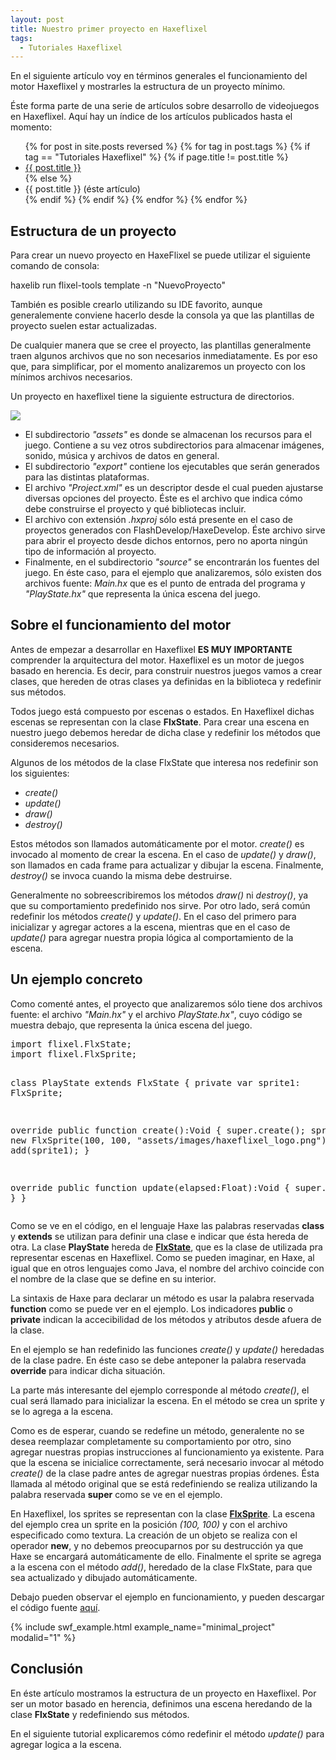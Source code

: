 ```yaml
---
layout: post
title: Nuestro primer proyecto en Haxeflixel
tags:
  - Tutoriales Haxeflixel
---
```


En el siguiente artículo voy en términos generales el funcionamiento del motor Haxeflixel y mostrarles la estructura de un proyecto mínimo.

Éste forma parte de una serie de artículos sobre desarrollo de videojuegos en Haxeflixel. Aquí hay un índice de los artículos publicados hasta el momento:

<ul>
{% for post in site.posts reversed %}
  {% for tag in post.tags %}
    {% if tag == "Tutoriales Haxeflixel" %}
      {% if page.title != post.title %}
        <li><a href="{{site.baseurl}}{{post.url}}">{{ post.title }}</a></li>
      {% else %}
        <li>{{ post.title }} (éste artículo)</li>
      {% endif %}
    {% endif %}
  {% endfor %}
{% endfor %}
</ul>

## Estructura de un proyecto

Para crear un nuevo proyecto en HaxeFlixel se puede utilizar el siguiente comando de consola:

<div class="console">
  haxelib run flixel-tools template -n "NuevoProyecto"
</div>

También es posible crearlo utilizando su IDE favorito, aunque generalemente conviene hacerlo desde la consola ya que las plantillas de proyecto suelen estar actualizadas.

De cualquier manera que se cree el proyecto, las plantillas generalmente traen algunos archivos que no son necesarios inmediatamente. Es por eso que, para simplificar, por el momento analizaremos un proyecto con los mínimos archivos necesarios.

Un proyecto en haxeflixel tiene la siguiente estructura de directorios.

<img style="display: block; margin: 0 auto;" src="{{site.baseurl}}/images/project_struct.png" />

* El subdirectorio *"assets"* es donde se almacenan los recursos para el juego. Contiene a su vez otros subdirectorios para almacenar imágenes, sonido, música y archivos de datos en general.
* El subdirectorio *"export"* contiene los ejecutables que serán generados para las distintas plataformas.
* El archivo *"Project.xml"* es un descriptor desde el cual pueden ajustarse diversas opciones del proyecto. Éste es el archivo que indica cómo debe construirse el proyecto y qué bibliotecas incluir.
* El archivo con extensión *.hxproj* sólo está presente en el caso de proyectos generados con FlashDevelop/HaxeDevelop. Éste archivo sirve para abrir el proyecto desde dichos entornos, pero no aporta ningún tipo de información al proyecto.
* Finalmente, en el subdirectorio *"source"* se encontrarán los fuentes del juego. En éste caso, para el ejemplo que analizaremos, sólo existen dos archivos fuente: *Main.hx* que es el punto de entrada del programa y *"PlayState.hx"* que representa la única escena del juego.


## Sobre el funcionamiento del motor

Antes de empezar a desarrollar en Haxeflixel **ES MUY IMPORTANTE** comprender la arquitectura del motor. Haxeflixel es un motor de juegos basado en herencia. Es decir, para construir nuestros juegos vamos a crear clases, que hereden de otras clases ya definidas en la biblioteca y redefinir sus métodos.

Todos juego está compuesto por escenas o estados. En Haxeflixel dichas escenas se representan con la clase **FlxState**. Para crear una escena en nuestro juego debemos heredar de dicha clase y redefinir los métodos que consideremos necesarios.

Algunos de los métodos de la clase FlxState que interesa nos redefinir son los siguientes:

* *create()*
* *update()*
* *draw()*
* *destroy()*

Estos métodos son llamados automáticamente por el motor. *create()* es invocado al momento de crear la escena. En el caso de *update()* y *draw()*, son llamados en cada frame para actualizar y dibujar la escena. Finalmente, *destroy()* se invoca cuando la misma debe destruirse.

Generalmente no sobreescribiremos los métodos *draw()* ni *destroy()*, ya que su comportamiento predefinido nos sirve. Por otro lado, será común redefinir los métodos *create()* y *update()*. En el caso del primero para inicializar y agregar actores a la escena, mientras que en el caso de *update()* para agregar nuestra propia lógica al comportamiento de la escena.

## Un ejemplo concreto

Como comenté antes, el proyecto que analizaremos sólo tiene dos archivos fuente: el archivo *"Main.hx"* y el archivo *PlayState.hx"*, cuyo código se muestra debajo, que representa la única escena del juego.

<div class="code_container">
<pre name="code" class="brush: haxe; toolbar: false; gutter: false;">
import flixel.FlxState;
import flixel.FlxSprite;

class PlayState extends FlxState
{
  private var sprite1: FlxSprite;

  override public function create():Void
  {
    super.create();
    sprite1 = new FlxSprite(100, 100, "assets/images/haxeflixel_logo.png");
    add(sprite1);
  }

  override public function update(elapsed:Float):Void
  {
    super.update();
  }
}
</pre>
	</div>


 Como se ve en el código, en el lenguaje Haxe las palabras reservadas **class** y **extends** se utilizan para definir una clase e indicar que ésta hereda de otra. La clase **PlayState** hereda de [**FlxState**](http://api.haxeflixel.com/flixel/FlxState.html), que es la clase de utilizada pra representar escenas en Haxeflixel. Como se pueden imaginar, en Haxe, al igual que en otros lenguajes como Java, el nombre del archivo coincide con el nombre de la clase que se define en su interior.

La sintaxis de Haxe para declarar un método es usar la palabra reservada **function** como se puede ver en el ejemplo. Los indicadores **public** o **private** indican la accecibilidad de los métodos y atributos desde afuera de la clase.

En el ejemplo se han redefinido las funciones *create()* y *update()* heredadas de la clase padre. En éste caso se debe anteponer la palabra reservada **override** para indicar dicha situación.

La parte más interesante del ejemplo corresponde al método *create()*, el cual será llamado para inicializar la escena. En el método se crea un sprite y se lo agrega a la escena.

Como es de esperar, cuando se redefine un método, generalente no se desea reemplazar completamente su comportamiento por otro, sino agregar nuestras propias instrucciones al funcionamiento ya existente. Para que la escena se inicialice correctamente, será necesario invocar al método *create()* de la clase padre antes de agregar nuestras propias órdenes. Ésta llamada al método original que se está redefiniendo se realiza utilizando la palabra reservada **super** como se ve en el ejemplo.

En Haxeflixel, los sprites se representan con la clase [**FlxSprite**](http://api.haxeflixel.com/flixel/FlxSprite.html). La escena del ejemplo crea un sprite en la posición *(100, 100)* y con el archivo especificado como textura. La creación de un objeto se realiza con el operador **new**, y no debemos preocuparnos por su destrucción ya que Haxe se encargará automáticamente de ello. Finalmente el sprite se agrega a la escena con el método *add()*, heredado de la clase FlxState, para que sea actualizado y dibujado automáticamente.

Debajo pueden observar el ejemplo en funcionamiento, y pueden descargar el código fuente [aquí](https://github.com/pabab/pvj2-fichunl-code/blob/master/_zip/minimal_project.zip?raw=true).

{% include swf_example.html example_name="minimal_project" modalid="1" %}

## Conclusión

En éste artículo mostramos la estructura de un proyecto en Haxeflixel. Por ser un motor basado en herencia, definimos una escena heredando de la clase **FlxState** y redefiniendo sus métodos.

En el siguiente tutorial explicaremos cómo redefinir el método *update()* para agregar logica a la escena.


<script>
    $.ready(function(){
      SyntaxHighlighter.all();
    });
</script>
